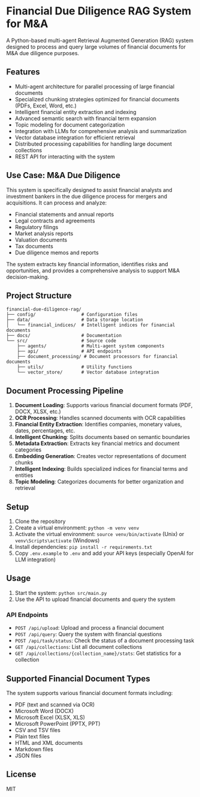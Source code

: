 # Financial Due Diligence RAG System for M&A

A Python-based multi-agent Retrieval Augmented Generation (RAG) system designed to process and query large volumes of financial documents for M&A due diligence purposes.

## Features

- Multi-agent architecture for parallel processing of large financial documents
- Specialized chunking strategies optimized for financial documents (PDFs, Excel, Word, etc.)
- Intelligent financial entity extraction and indexing
- Advanced semantic search with financial term expansion
- Topic modeling for document categorization
- Integration with LLMs for comprehensive analysis and summarization
- Vector database integration for efficient retrieval
- Distributed processing capabilities for handling large document collections
- REST API for interacting with the system

## Use Case: M&A Due Diligence

This system is specifically designed to assist financial analysts and investment bankers in the due diligence process for mergers and acquisitions. It can process and analyze:

- Financial statements and annual reports
- Legal contracts and agreements
- Regulatory filings
- Market analysis reports
- Valuation documents
- Tax documents
- Due diligence memos and reports

The system extracts key financial information, identifies risks and opportunities, and provides a comprehensive analysis to support M&A decision-making.

## Project Structure

```
financial-due-diligence-rag/
├── config/                 # Configuration files
├── data/                   # Data storage location
│   └── financial_indices/  # Intelligent indices for financial documents
├── docs/                   # Documentation
└── src/                    # Source code
    ├── agents/             # Multi-agent system components
    ├── api/                # API endpoints
    ├── document_processing/ # Document processors for financial documents
    ├── utils/              # Utility functions
    └── vector_store/       # Vector database integration
```

## Document Processing Pipeline

1. **Document Loading**: Supports various financial document formats (PDF, DOCX, XLSX, etc.)
2. **OCR Processing**: Handles scanned documents with OCR capabilities
3. **Financial Entity Extraction**: Identifies companies, monetary values, dates, percentages, etc.
4. **Intelligent Chunking**: Splits documents based on semantic boundaries
5. **Metadata Extraction**: Extracts key financial metrics and document categories
6. **Embedding Generation**: Creates vector representations of document chunks
7. **Intelligent Indexing**: Builds specialized indices for financial terms and entities
8. **Topic Modeling**: Categorizes documents for better organization and retrieval

## Setup

1. Clone the repository
2. Create a virtual environment: `python -m venv venv`
3. Activate the virtual environment: `source venv/bin/activate` (Unix) or `venv\Scripts\activate` (Windows)
4. Install dependencies: `pip install -r requirements.txt`
5. Copy `.env.example` to `.env` and add your API keys (especially OpenAI for LLM integration)

## Usage

1. Start the system: `python src/main.py`
2. Use the API to upload financial documents and query the system

### API Endpoints

- `POST /api/upload`: Upload and process a financial document
- `POST /api/query`: Query the system with financial questions
- `POST /api/task/status`: Check the status of a document processing task
- `GET /api/collections`: List all document collections
- `GET /api/collections/{collection_name}/stats`: Get statistics for a collection

## Supported Financial Document Types

The system supports various financial document formats including:

- PDF (text and scanned via OCR)
- Microsoft Word (DOCX)
- Microsoft Excel (XLSX, XLS)
- Microsoft PowerPoint (PPTX, PPT)
- CSV and TSV files
- Plain text files
- HTML and XML documents
- Markdown files
- JSON files

## License

MIT
